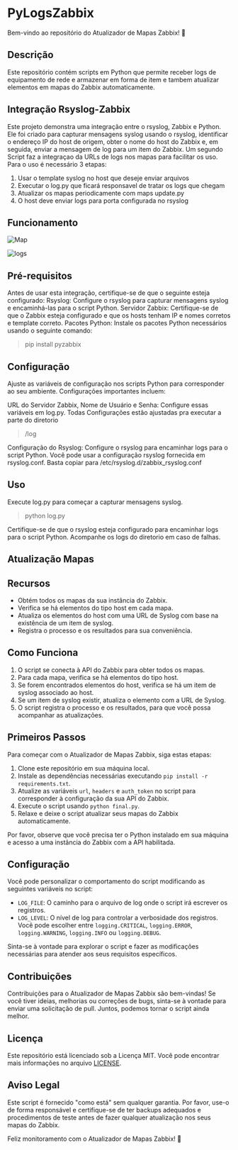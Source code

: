 #

#  PyLogsZabbix

Bem-vindo ao repositório do Atualizador de Mapas Zabbix! 🚀

## Descrição

Este repositório contém scripts em Python que permite receber logs de equipamento de rede e armazenar em forma de item e tambem atualizar elementos em mapas do Zabbix automaticamente. 

## Integração Rsyslog-Zabbix
Este projeto demonstra uma integração entre o rsyslog, Zabbix e Python. Ele foi criado para capturar mensagens syslog usando o rsyslog, identificar o endereço IP do host de origem, obter o nome do host do Zabbix e, em seguida, enviar a mensagem de log para um item do Zabbix.
Um segundo Script faz a integraçao da URLs de logs nos mapas para facilitar os uso.
Para o uso é necessário 3 etapas:

1. Usar o template syslog no host que deseje enviar arquivos
2. Executar o log.py que ficará responsavel de tratar os logs que chegam
3. Atualizar os mapas periodicamente com maps update.py
4. O host deve enviar logs para porta configurada no rsyslog

## Funcionamento

![Map](https://github.com/thiagoe/pylogszabbix/assets/18621801/d839c765-0070-4bd8-94c6-b379779d3644)

![logs](https://github.com/thiagoe/pylogszabbix/assets/18621801/a59d3783-6eae-4e7b-aad2-36d072ec9c64)


## Pré-requisitos
Antes de usar esta integração, certifique-se de que o seguinte esteja configurado:
Rsyslog: Configure o rsyslog para capturar mensagens syslog e encaminhá-las para o script Python.
Servidor Zabbix: Certifique-se de que o Zabbix esteja configurado e que os hosts tenham IP e nomes corretos e template correto.
Pacotes Python: Instale os pacotes Python necessários usando o seguinte comando:

> pip install pyzabbix

## Configuração
Ajuste as variáveis de configuração nos scripts Python para corresponder ao seu ambiente. Configurações importantes incluem:

URL do Servidor Zabbix, Nome de Usuário e Senha: Configure essas variáveis em log.py.
Todas Configurações estão ajustadas pra executar a parte do diretorio

>/log

Configuração do Rsyslog: Configure o rsyslog para encaminhar logs para o script Python. Você pode usar a configuração rsyslog fornecida em rsyslog.conf. Basta copiar para /etc/rsyslog.d/zabbix_rsyslog.conf

## Uso
Execute log.py para começar a capturar mensagens syslog.

> python log.py

Certifique-se de que o rsyslog esteja configurado para encaminhar logs para o script Python.
Acompanhe os logs do diretorio em caso de falhas.

## Atualização Mapas
## Recursos

- Obtém todos os mapas da sua instância do Zabbix.
- Verifica se há elementos do tipo host em cada mapa.
- Atualiza os elementos do host com uma URL de Syslog com base na existência de um item de syslog.
- Registra o processo e os resultados para sua conveniência.

## Como Funciona

1. O script se conecta à API do Zabbix para obter todos os mapas.
2. Para cada mapa, verifica se há elementos do tipo host.
3. Se forem encontrados elementos do host, verifica se há um item de syslog associado ao host.
4. Se um item de syslog existir, atualiza o elemento com a URL de Syslog.
5. O script registra o processo e os resultados, para que você possa acompanhar as atualizações.

## Primeiros Passos

Para começar com o Atualizador de Mapas Zabbix, siga estas etapas:

1. Clone este repositório em sua máquina local.
2. Instale as dependências necessárias executando `pip install -r requirements.txt`.
3. Atualize as variáveis `url`, `headers` e `auth_token` no script para corresponder à configuração da sua API do Zabbix.
4. Execute o script usando `python final.py`.
5. Relaxe e deixe o script atualizar seus mapas do Zabbix automaticamente.

Por favor, observe que você precisa ter o Python instalado em sua máquina e acesso a uma instância do Zabbix com a API habilitada.

## Configuração

Você pode personalizar o comportamento do script modificando as seguintes variáveis no script:

- `LOG_FILE`: O caminho para o arquivo de log onde o script irá escrever os registros.
- `LOG_LEVEL`: O nível de log para controlar a verbosidade dos registros. Você pode escolher entre `logging.CRITICAL`, `logging.ERROR`, `logging.WARNING`, `logging.INFO` ou `logging.DEBUG`.

Sinta-se à vontade para explorar o script e fazer as modificações necessárias para atender aos seus requisitos específicos.

## Contribuições

Contribuições para o Atualizador de Mapas Zabbix são bem-vindas! Se você tiver ideias, melhorias ou correções de bugs, sinta-se à vontade para enviar uma solicitação de pull. Juntos, podemos tornar o script ainda melhor.

## Licença

Este repositório está licenciado sob a Licença MIT. Você pode encontrar mais informações no arquivo [LICENSE](LICENSE).

## Aviso Legal

Este script é fornecido "como está" sem qualquer garantia. Por favor, use-o de forma responsável e certifique-se de ter backups adequados e procedimentos de teste antes de fazer qualquer atualização nos seus mapas do Zabbix.

Feliz monitoramento com o Atualizador de Mapas Zabbix! 🌟
